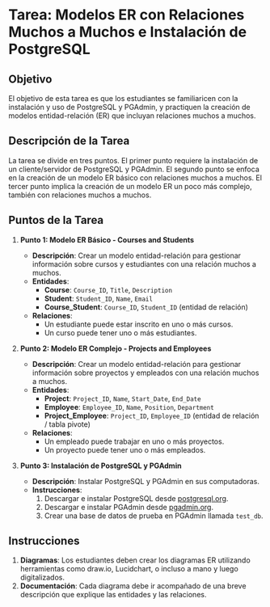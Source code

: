# Tarea: Modelos ER con Relaciones Muchos a Muchos e Instalación de PostgreSQL

## Objetivo
El objetivo de esta tarea es que los estudiantes se familiaricen con la instalación y uso de PostgreSQL y PGAdmin, y practiquen la creación de modelos entidad-relación (ER) que incluyan relaciones muchos a muchos.

## Descripción de la Tarea
La tarea se divide en tres puntos. El primer punto requiere la instalación de un cliente/servidor de PostgreSQL y PGAdmin. El segundo punto se enfoca en la creación de un modelo ER básico con relaciones muchos a muchos. El tercer punto implica la creación de un modelo ER un poco más complejo, también con relaciones muchos a muchos.

## Puntos de la Tarea

1. **Punto 1: Modelo ER Básico - Courses and Students**
   - **Descripción**: Crear un modelo entidad-relación para gestionar información sobre cursos y estudiantes con una relación muchos a muchos.
   - **Entidades**:
     - **Course**: `Course_ID`, `Title`, `Description`
     - **Student**: `Student_ID`, `Name`, `Email`
     - **Course_Student**: `Course_ID`, `Student_ID` (entidad de relación)
   - **Relaciones**:
     - Un estudiante puede estar inscrito en uno o más cursos.
     - Un curso puede tener uno o más estudiantes.

2. **Punto 2: Modelo ER Complejo - Projects and Employees**
   - **Descripción**: Crear un modelo entidad-relación para gestionar información sobre proyectos y empleados con una relación muchos a muchos.
   - **Entidades**:
     - **Project**: `Project_ID`, `Name`, `Start_Date`, `End_Date`
     - **Employee**: `Employee_ID`, `Name`, `Position`, `Department`
     - **Project_Employee**: `Project_ID`, `Employee_ID` (entidad de relación / tabla pivote)
   - **Relaciones**:
     - Un empleado puede trabajar en uno o más proyectos.
     - Un proyecto puede tener uno o más empleados.

3. **Punto 3: Instalación de PostgreSQL y PGAdmin**
   - **Descripción**: Instalar PostgreSQL y PGAdmin en sus computadoras.
   - **Instrucciones**:
     1. Descargar e instalar PostgreSQL desde [postgresql.org](https://www.postgresql.org/download/).
     2. Descargar e instalar PGAdmin desde [pgadmin.org](https://www.pgadmin.org/download/).
     3. Crear una base de datos de prueba en PGAdmin llamada `test_db`.

## Instrucciones
1. **Diagramas**: Los estudiantes deben crear los diagramas ER utilizando herramientas como draw.io, Lucidchart, o incluso a mano y luego digitalizados.
2. **Documentación**: Cada diagrama debe ir acompañado de una breve descripción que explique las entidades y las relaciones.